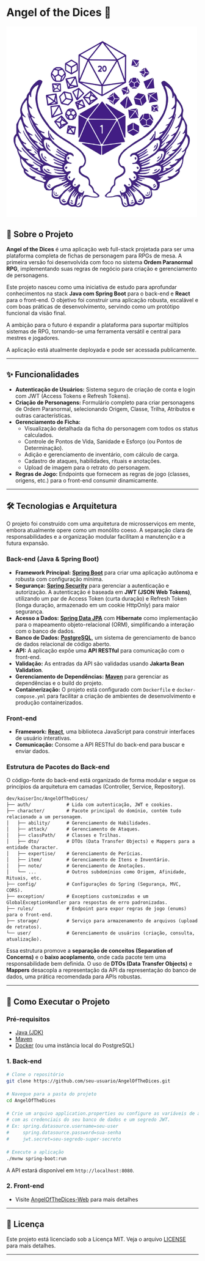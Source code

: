 # Angel of the Dices 🎲

![Logo do Projeto](https://raw.githubusercontent.com/pHenrymelo/AngelOfTheDices-Web/main/public/logo-violet.png)

## 📖 Sobre o Projeto

**Angel of the Dices** é uma aplicação web full-stack projetada para ser uma plataforma completa de fichas de personagem para RPGs de mesa. A primeira versão foi desenvolvida com foco no sistema **Ordem Paranormal RPG**, implementando suas regras de negócio para criação e gerenciamento de personagens.

Este projeto nasceu como uma iniciativa de estudo para aprofundar conhecimentos na stack **Java com Spring Boot** para o back-end e **React** para o front-end. O objetivo foi construir uma aplicação robusta, escalável e com boas práticas de desenvolvimento, servindo como um protótipo funcional da visão final.

A ambição para o futuro é expandir a plataforma para suportar múltiplos sistemas de RPG, tornando-se uma ferramenta versátil e central para mestres e jogadores.

A aplicação está atualmente deployada e pode ser acessada publicamente.

---

## ✨ Funcionalidades

- **Autenticação de Usuários:** Sistema seguro de criação de conta e login com JWT (Access Tokens e Refresh Tokens).
- **Criação de Personagens:** Formulário completo para criar personagens de Ordem Paranormal, selecionando Origem, Classe, Trilha, Atributos e outras características.
- **Gerenciamento de Ficha:**
    - Visualização detalhada da ficha do personagem com todos os status calculados.
    - Controle de Pontos de Vida, Sanidade e Esforço (ou Pontos de Determinação).
    - Adição e gerenciamento de inventário, com cálculo de carga.
    - Cadastro de ataques, habilidades, rituais e anotações.
    - Upload de imagem para o retrato do personagem.
- **Regras de Jogo:** Endpoints que fornecem as regras de jogo (classes, origens, etc.) para o front-end consumir dinamicamente.

---

## 🛠️ Tecnologias e Arquitetura

O projeto foi construído com uma arquitetura de microsserviços em mente, embora atualmente opere como um monólito coeso. A separação clara de responsabilidades e a organização modular facilitam a manutenção e a futura expansão.

### Back-end (Java & Spring Boot)

- **Framework Principal:** [**Spring Boot**](https://spring.io/projects/spring-boot) para criar uma aplicação autônoma e robusta com configuração mínima.
- **Segurança:** [**Spring Security**](https://spring.io/projects/spring-security) para gerenciar a autenticação e autorização. A autenticação é baseada em **JWT (JSON Web Tokens)**, utilizando um par de Access Token (curta duração) e Refresh Token (longa duração, armazenado em um cookie HttpOnly) para maior segurança.
- **Acesso a Dados:** [**Spring Data JPA**](https://spring.io/projects/spring-data-jpa) com **Hibernate** como implementação para o mapeamento objeto-relacional (ORM), simplificando a interação com o banco de dados.
- **Banco de Dados:** [**PostgreSQL**](https://www.postgresql.org/), um sistema de gerenciamento de banco de dados relacional de código aberto.
- **API:** A aplicação expõe uma **API RESTful** para comunicação com o front-end.
- **Validação:** As entradas da API são validadas usando **Jakarta Bean Validation**.
- **Gerenciamento de Dependências:** [**Maven**](https.maven.apache.org/) para gerenciar as dependências e o build do projeto.
- **Containerização:** O projeto está configurado com `Dockerfile` e `docker-compose.yml` para facilitar a criação de ambientes de desenvolvimento e produção containerizados.

### Front-end

- **Framework:** [**React**](https://reactjs.org/), uma biblioteca JavaScript para construir interfaces de usuário interativas.
- **Comunicação:** Consome a API RESTful do back-end para buscar e enviar dados.

### Estrutura de Pacotes do Back-end

O código-fonte do back-end está organizado de forma modular e segue os princípios da arquitetura em camadas (Controller, Service, Repository).

```
dev/kaiserInc/AngelOfTheDices/
├── auth/             # Lida com autenticação, JWT e cookies.
├── character/        # Pacote principal do domínio, contém tudo relacionado a um personagem.
│   ├── ability/      # Gerenciamento de Habilidades.
│   ├── attack/       # Gerenciamento de Ataques.
│   ├── classPath/    # Classes e Trilhas.
│   ├── dto/          # DTOs (Data Transfer Objects) e Mappers para a entidade Character.
│   ├── expertise/    # Gerenciamento de Perícias.
│   ├── item/         # Gerenciamento de Itens e Inventário.
│   ├── note/         # Gerenciamento de Anotações.
│   └── ...           # Outros subdomínios como Origem, Afinidade, Rituais, etc.
├── config/           # Configurações do Spring (Segurança, MVC, CORS).
├── exception/        # Exceptions customizadas e um GlobalExceptionHandler para respostas de erro padronizadas.
├── rules/            # Endpoint para expor regras de jogo (enums) para o front-end.
├── storage/          # Serviço para armazenamento de arquivos (upload de retratos).
└── user/             # Gerenciamento de usuários (criação, consulta, atualização).
```

Essa estrutura promove a **separação de conceitos (Separation of Concerns)** e o **baixo acoplamento**, onde cada pacote tem uma responsabilidade bem definida. O uso de **DTOs (Data Transfer Objects)** e **Mappers** desacopla a representação da API da representação do banco de dados, uma prática recomendada para APIs robustas.

---

## 🚀 Como Executar o Projeto

### Pré-requisitos

- [Java (JDK)](https://www.oracle.com/java/technologies/downloads/)
- [Maven](https://maven.apache.org/download.cgi)
- [Docker](https://www.docker.com/get-started) (ou uma instância local do PostgreSQL)

### 1. Back-end

```bash
# Clone o repositório
git clone https://github.com/seu-usuario/AngelOfTheDices.git

# Navegue para a pasta do projeto
cd AngelOfTheDices

# Crie um arquivo application.properties ou configure as variáveis de ambiente
# com as credenciais do seu banco de dados e um segredo JWT.
# Ex: spring.datasource.username=seu-user
#     spring.datasource.password=sua-senha
#     jwt.secret=seu-segredo-super-secreto

# Execute a aplicação
./mvnw spring-boot:run
```

A API estará disponível em `http://localhost:8080`.

### 2. Front-end


- Visite [AngelOfTheDices-Web](https://github.com/pHenrymelo/AngelOfTheDices-Web) para mais detalhes
---

## 📄 Licença

Este projeto está licenciado sob a Licença MIT. Veja o arquivo [LICENSE](LICENSE) para mais detalhes.

---
